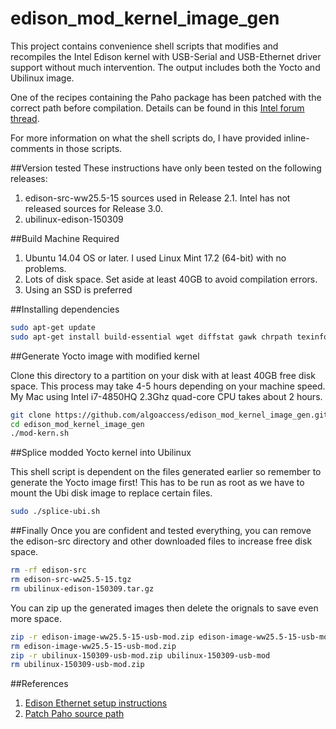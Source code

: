 # edison_mod_kernel_image_gen
This project contains convenience shell scripts that modifies and recompiles the Intel Edison kernel with USB-Serial and USB-Ethernet driver support without much intervention. The output includes both the Yocto and Ubilinux image. 

One of the recipes containing the Paho package has been patched with the correct path before compilation. Details can be found in this [Intel forum thread](https://communities.intel.com/thread/101849).

For more information on what the shell scripts do, I have provided inline-comments in those scripts.

##Version tested
These instructions have only been tested on the following releases:

1. edison-src-ww25.5-15 sources used in Release 2.1. Intel has not released sources for Release 3.0.
2. ubilinux-edison-150309

##Build Machine Required

1. Ubuntu 14.04 OS or later. I used Linux Mint 17.2 (64-bit) with no problems.
2. Lots of disk space. Set aside at least 40GB to avoid compilation errors.
3. Using an SSD is preferred

##Installing dependencies
```bash
sudo apt-get update
sudo apt-get install build-essential wget diffstat gawk chrpath texinfo libtool gcc-multilib libsdl1.2-dev dfu-util libqt4-core:i386 libqt4-gui:i386
```

##Generate Yocto image with modified kernel

Clone this directory to a partition on your disk with at least 40GB free disk space. This process may take 4-5 hours depending on your machine speed. My Mac using Intel i7-4850HQ 2.3Ghz quad-core CPU takes about 2 hours.

```bash
git clone https://github.com/algoaccess/edison_mod_kernel_image_gen.git
cd edison_mod_kernel_image_gen
./mod-kern.sh
```

##Splice modded Yocto kernel into Ubilinux

This shell script is dependent on the files generated earlier so remember to generate the Yocto image first! This has to be run as root as we have to mount the Ubi disk image to replace certain files.

```bash
sudo ./splice-ubi.sh
```

##Finally
Once you are confident and tested everything, you can remove the edison-src directory and other downloaded files to increase free disk space.

```bash
rm -rf edison-src
rm edison-src-ww25.5-15.tgz
rm ubilinux-edison-150309.tar.gz
```

You can zip up the generated images then delete the orignals to save even more space.

```bash
zip -r edison-image-ww25.5-15-usb-mod.zip edison-image-ww25.5-15-usb-mod
rm edison-image-ww25.5-15-usb-mod.zip
zip -r ubilinux-150309-usb-mod.zip ubilinux-150309-usb-mod
rm ubilinux-150309-usb-mod.zip
```


##References
1. [Edison Ethernet setup instructions](https://github.com/LGSInnovations/Edison-Ethernet)
2. [Patch Paho source path](https://communities.intel.com/thread/101849)
